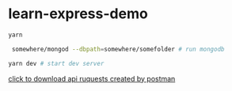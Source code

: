 # learn-express-demo

```bash
yarn
```

```bash
 somewhere/mongod --dbpath=somewhere/somefolder # run mongodb
```

```bash
yarn dev # start dev server
```



[click to download api ruquests created by postman](https://www.getpostman.com/collections/a7a6d8765ff9c305999c)

